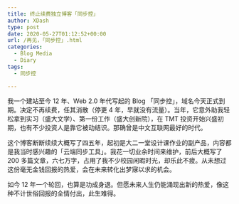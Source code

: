 ```yaml
---
title: 终止续费独立博客「同步控」
author: XDash
type: post
date: 2020-05-27T01:12:52+00:00
url: /再见，「同步控」.html
categories:
  - Blog Media
  - Diary
tags:
  - 同步控

---
```

我一个建站至今 12 年、Web 2.0 年代写起的 Blog 「同步控」，域名今天正式到期。决定不再续费，任其消散（停更 4 年，早就没有流量）。当年，它意外助我轻松拿到实习（盛大文学）、第一份工作（盛大创新院），在 TMT 投资开始兴盛初期，也有不少投资人是靠它被动结识。那确曾是中文互联网最好的时代。  
  
这个博客断断续续大概写了四五年，起初是大二一堂设计课作业的副产品，内容都是我当时感兴趣的「云端同步工具」。我花一切业余时间来维护，前后大概写了 200 多篇文章，六七万字，占用了我不少校园闲暇时光，却乐此不疲。从未想过这份毫无金钱回报的热爱，会在未来转化出梦寐以求的机会。  
  
如今 12 年一个轮回，也算是功成身退。但愿未来人生仍能涌现出新的热爱，像这种不计世俗回报的全情付出，此生难得。